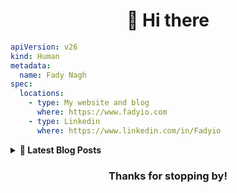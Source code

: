 <h1 align="center">👋 Hi there</h1>

```yaml
apiVersion: v26
kind: Human
metadata:
  name: Fady Nagh
spec:
  locations:
    - type: My website and blog
      where: https://www.fadyio.com
    - type: Linkedin
      where: https://www.linkedin.com/in/Fadyio
```



<details>
  <summary><b>📰 Latest Blog Posts</b></summary>
    <p>

<!-- BLOG-POST-LIST:START -->
- [Managing AWS Credentials in EKS Pods with EKS Pod Identities](https://fadyio.com/blog/eks-pod-identities-explained/)
- [Securely Accessing Private AWS Resources from GitHub Actions with TailScale](https://dev.to/aws-builders/securely-accessing-private-aws-resources-from-github-actions-with-tailscale-7ol)
- [Securely Accessing Private AWS Resources with TailScale](https://fadyio.com/blog/securely-accessing-aws-with-tailscale/)
- [Protect your Web Apps Against DDoS Attacks by Using AWS Shield](https://dev.to/aws-builders/protect-your-web-apps-against-ddos-attacks-by-using-aws-shield-1gle)
- [Comparison between EKS vs. self-managed Kubernetes](https://fadyio.com/blog/eks-benefits/)
<!-- BLOG-POST-LIST:END -->

➡️  **[More Posts](https://fadyio.com/posts)**

----
</p>
</details>

<h3 align="center"> Thanks for stopping by!</h3>

